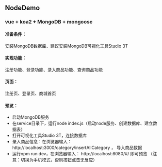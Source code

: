 ## NodeDemo
### vue + koa2 + MongoDB + mongoose


#### 准备条件：
安装MongoDB数据库、建议安装MongoDB可视化工具Studio 3T


#### 实现功能：
注册功能、登录功能、录入商品功能、查询商品功能


#### 页面：
注册页、登录页、商城首页


#### 预览： 
- 启动MongoDB服务
- 在service目录下，运行node index.js（启动node服务、创建数据库、建立数据表）
- 打开可视化工具Studio 3T，连接数据库
- 录入商品信息：在浏览器输入： http://localhost:3000/category/insertAllCategory ， 导入商品数据
- 运行npm run dev，在浏览器输入： http://localhost:8080/#/  即可预览 （注意：切换为手机模式，否则按钮点击无反应）
